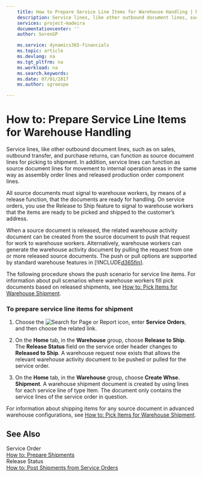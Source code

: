 ```yaml
---
    title: How to Prepare Service Line Items for Warehouse Handling | Microsoft Docs
    description: Service lines, like other outbound document lines, such as on sales, outbound transfer, and purchase returns, can function as source document lines for picking to shipment. In addition, service lines can function as source document lines for movement to internal operation areas in the same way as assembly order lines and released production order component lines.
    services: project-madeira
    documentationcenter: ''
    author: SorenGP

    ms.service: dynamics365-financials
    ms.topic: article
    ms.devlang: na
    ms.tgt_pltfrm: na
    ms.workload: na
    ms.search.keywords:
    ms.date: 07/01/2017
    ms.author: sgroespe

---
```

# How to: Prepare Service Line Items for Warehouse Handling
Service lines, like other outbound document lines, such as on sales, outbound transfer, and purchase returns, can function as source document lines for picking to shipment. In addition, service lines can function as source document lines for movement to internal operation areas in the same way as assembly order lines and released production order component lines.  
  
 All source documents must signal to warehouse workers, by means of a release function, that the documents are ready for handling. On service orders, you use the Release to Ship feature to signal to warehouse workers that the items are ready to be picked and shipped to the customer’s address.  
  
 When a source document is released, the related warehouse activity document can be created from the source document to push that request for work to warehouse workers. Alternatively, warehouse workers can generate the warehouse activity document by pulling the request from one or more released source documents. The push or pull options are supported by standard warehouse features in [!INCLUDE[d365fin](includes/d365fin_md.md)].  
  
 The following procedure shows the push scenario for service line items. For information about pull scenarios where warehouse workers fill pick documents based on released shipments, see [How to: Pick Items for Warehouse Shipment](../how-to-pick-items-for-warehouse-shipment.md).  
  
### To prepare service line items for shipment  
  
1.  Choose the ![Search for Page or Report](media/ui-search/search_small.png "Search for Page or Report icon") icon, enter **Service Orders**, and then choose the related link.  
  
2.  On the **Home** tab, in the **Warehouse** group, choose **Release to Ship**. The **Release Status** field on the service order header changes to **Released to Ship**. A warehouse request now exists that allows the relevant warehouse activity document to be pushed or pulled for the service order.  
  
3.  On the **Home** tab, in the **Warehouse** group, choose **Create Whse. Shipment**. A warehouse shipment document is created by using lines for each service line of type Item. The document only contains the service lines of the service order in question.  
  
 For information about shipping items for any source document in advanced warehouse configurations, see [How to: Pick Items for Warehouse Shipment](../how-to-pick-items-with-inventory-picks.md).  
  
## See Also  
 Service Order   
 [How to: Prepare Shipments](../How%20to:%20Prepare%20Shipments.md)   
 Release Status   
 [How to: Post Shipments from Service Orders](../how-to-post-shipments-from-service-orders.md)